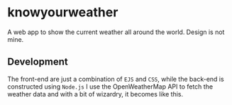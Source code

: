 # knowyourweather

A web app to show the current weather all around the world. Design is not mine.

## Development

The front-end are just a combination of `EJS` and `CSS`, while the back-end is constructed using `Node.js`
I use the OpenWeatherMap API to fetch the weather data and with a bit of wizardry, it becomes like this.
